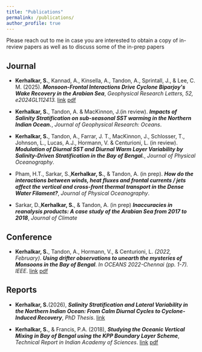 ```yaml
---
title: "Publications"
permalink: /publications/
author_profile: true
---
```


Please reach out to me in case you are interested to obtain a copy of in-review papers as well as to discuss some of the in-prep papers 

## Journal 
- **Kerhalkar, S.**, Kannad, A., Kinsella, A., Tandon, A., Sprintall, J., & Lee, C. M. (2025). ***Monsoon-Frontal Interactions Drive Cyclone Biparjoy's Wake Recovery in the Arabian Sea***, *Geophysical Research Letters, 52, e2024GL112413.* [link](https://doi.org/10.1029/2024GL112413) [pdf](https://kerhalkarsid.github.io/files/Biparjoy_original_GRL.pdf)

- **Kerhalkar, S.**, Tandon, A. & MacKinnon, J.(in review). ***Impacts of Salinity Stratification on sub-seasonal SST warming in the Northern Indian Ocean.***, *Journal of Geophysical Research: Oceans*.

- **Kerhalkar, S.**, Tandon, A., Farrar, J. T., MacKinnon, J., Schlosser, T., Johnson, L., Lucas, A.J., Hormann, V. & Centurioni, L. (in review). ***Modulation of Diurnal SST and Diurnal Warm Layer Variability by Salinity-Driven Stratification in the Bay of Bengal.***, *Journal of Physical Oceanography*.

- Pham, H.T., Sarkar, S.,**Kerhalkar, S.**, & Tandon, A. (in prep). ***How do the interactions between winds, heat fluxes and frontal currents / jets affect the vertical and cross-front thermal transport in the Dense Water Filament?***, *Journal of Physical Oceanography*.

- Sarkar, D.,**Kerhalkar, S.**, & Tandon, A. (in prep) ***Inaccuracies in reanalysis products: A case study of the Arabian Sea from 2017 to 2018***, *Journal of Climate*

## Conference 
- **Kerhalkar, S.**, Tandon, A., Hormann, V., & Centurioni, L. *(2022, February)*. ***Using drifter observations to unearth the mysteries of Monsoons in the Bay of Bengal***. *In OCEANS 2022-Chennai (pp. 1-7). IEEE*. [link](https://ieeexplore.ieee.org/abstract/document/9775481) [pdf](https://kerhalkarsid.github.io/files/Oceans_2022_SK_v2.pdf)

## Reports
- **Kerhalkar, S.**(2026), ***Salinity Stratification and Lateral Variability in the Northern Indian Ocean: From Calm Diurnal Cycles to Cyclone-Induced Recovery***, *PhD Thesis*. [link](www.kerhalkarsid.github.io)

- **Kerhalkar, S.**, & Francis, P.A. (2018), ***Studying the Oceanic Vertical Mixing in Bay of Bengal using the KPP Boundary Layer Scheme***, *Technical Report in Indian Academy of Sciences*. [link](http://reports.ias.ac.in/report/12000/studying-the-oceanic-vertical-mixing-using-the-kpp-boundary-layer-scheme) [pdf](https://kerhalkarsid.github.io/publications)
